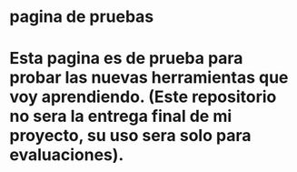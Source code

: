 <h1>pagina de pruebas<h1>
<p>Esta pagina es de prueba para probar las nuevas herramientas que voy aprendiendo. (Este repositorio no sera la entrega final de mi proyecto, su uso sera solo para evaluaciones).<p>